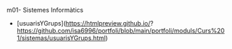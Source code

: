 m01- Sistemes Informàtics

- [usuarisYGrups](https://htmlpreview.github.io/?
https://github.com/isa6996/portfoli/blob/main/portfoli/moduls/Curs%201/sistemas/usuarisYGrups.html)
